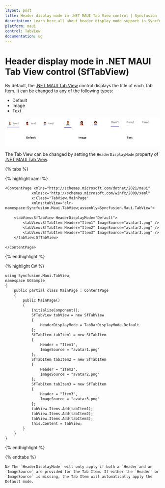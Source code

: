 ```yaml
---
layout: post
title: Header display mode in .NET MAUI Tab View control | Syncfusion
description: Learn here all about header display mode support in Syncfusion .NET MAUI Tab View (SfTabView) control and more.
platform: maui
control: TabView
documentation: ug
---
```


# Header display mode in .NET MAUI Tab View control (SfTabView)

By default, the [.NET MAUI Tab View](https://help.syncfusion.com/cr/maui/Syncfusion.Maui.TabView.SfTabView.html) control displays the title of each Tab Item. It can be changed to any of the following types:

* Default
* Image
* Text

![Image for HeaderDisplayMode](images/Header-Display-Mode.png)

The Tab View can be changed by setting the `HeaderDisplayMode` property of [.NET MAUI Tab View](https://help.syncfusion.com/cr/maui/Syncfusion.Maui.TabView.html).

{% tabs %}

{% highlight xaml %}

    <ContentPage xmlns="http://schemas.microsoft.com/dotnet/2021/maui"
                xmlns:x="http://schemas.microsoft.com/winfx/2009/xaml"
                x:Class="TabView.MainPage"
                xmlns:tabView="clr-namespace:Syncfusion.Maui.TabView;assembly=Syncfusion.Maui.TabView">

        <tabView:SfTabView HeaderDisplayMode="Default">
            <tabView:SfTabItem Header="Item1" ImageSource="avatar1.png" />
            <tabView:SfTabItem Header="Item2" ImageSource="avatar2.png" />
            <tabView:SfTabItem Header="Item3" ImageSource="avatar3.png" />
        </tabView:SfTabView>

    </ContentPage>

{% endhighlight %}

{% highlight C# %}

    using Syncfusion.Maui.TabView;
    namespace UGSample
    {
        public partial class MainPage : ContentPage
        {          
            public MainPage()
            {
                InitializeComponent();
                SfTabView tabView = new SfTabView
                {
                    HeaderDisplayMode = TabBarDisplayMode.Default
                };
                SfTabItem tabItem1 = new SfTabItem
                {
                    Header = "Item1",
                    ImageSource = "avatar1.png"
                };
                SfTabItem tabItem2 = new SfTabItem
                {
                    Header = "Item2",
                    ImageSource = "avatar2.png"
                };
                SfTabItem tabItem3 = new SfTabItem
                {
                    Header = "Item3",
                    ImageSource = "avatar3.png"
                };
                tabView.Items.Add(tabItem1);
                tabView.Items.Add(tabItem2);
                tabView.Items.Add(tabItem3);
                this.Content = tabView;
            }
        }
    }

{% endhighlight %}

{% endtabs %}

    N> The `HeaderDisplayMode` will only apply if both a `Header`and an `ImageSource` are provided for the Tab Item. If either the `Header` or `ImageSource` is missing, the Tab Item will automatically apply the Default mode.

